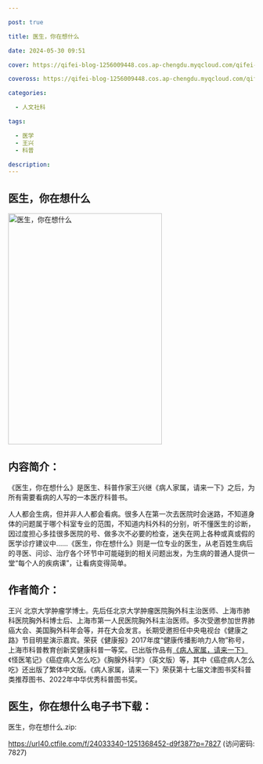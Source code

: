 ```yaml
---

post: true

title: 医生，你在想什么

date: 2024-05-30 09:51

cover: https://qifei-blog-1256009448.cos.ap-chengdu.myqcloud.com/qifei-blog/64c51e5f1ddac507cced39e3.jpg

coveross: https://qifei-blog-1256009448.cos.ap-chengdu.myqcloud.com/qifei-blog/64c51e5f1ddac507cced39e3.jpg

categories:

  - 人文社科

tags:

  - 医学
  - 王兴
  - 科普

description:
---
```


## 医生，你在想什么

<img alt="医生，你在想什么" class="aligncenter loaded" data-was-processed="true" decoding="async" fetchpriority="high" height="471" src="https://qifei-blog-1256009448.cos.ap-chengdu.myqcloud.com/qifei-blog/64c51e5f1ddac507cced39e3.jpg" style="cursor: zoom-in;" width="314"/>

## 内容简介：

《医生，你在想什么》是医生、科普作家王兴继《病人家属，请来一下》之后，为所有需要看病的人写的一本医疗科普书。

人人都会生病，但并非人人都会看病。很多人在第一次去医院时会迷路，不知道身体的问题属于哪个科室专业的范围，不知道内科外科的分别，听不懂医生的诊断，因过度担心多挂很多医院的号、做多次不必要的检查，迷失在网上各种或真或假的医学诊疗建议中……《医生，你在想什么》则是一位专业的医生，从老百姓生病后的寻医、问诊、治疗各个环节中可能碰到的相关问题出发，为生病的普通人提供一堂“每个人的疾病课”，让看病变得简单。

## 作者简介：

王兴 北京大学肿瘤学博士。先后任北京大学肿瘤医院胸外科主治医师、上海市肺科医院胸外科博士后、上海市第一人民医院胸外科主治医师。多次受邀参加世界肺癌大会、美国胸外科年会等，并在大会发言。长期受邀担任中央电视台《健康之路》节目明星演示嘉宾。荣获《健康报》2017年度“健康传播影响力人物”称号，上海市科普教育创新奖健康科普一等奖。已出版作品有<a href="https://www.tianlangbooks.com/8847.html">《病人家属，请来一下》</a>《怪医笔记》《癌症病人怎么吃》《胸腺外科学》（英文版）等，其中《癌症病人怎么吃》还出版了繁体中文版。《病人家属，请来一下》荣获第十七届文津图书奖科普类推荐图书、2022年中华优秀科普图书奖。

## 医生，你在想什么电子书下载：

医生，你在想什么.zip: 

https://url40.ctfile.com/f/24033340-1251368452-d9f387?p=7827 (访问密码: 7827)
